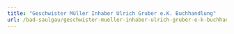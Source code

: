 ```yaml
---
title: "Geschwister Müller Inhaber Ulrich Gruber e.K. Buchhandlung"
url: /bad-saulgau/geschwister-mueller-inhaber-ulrich-gruber-e-k-buchhandlung/
---
```

